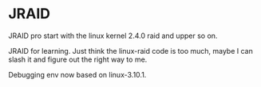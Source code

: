 # JRAID
JRAID pro start with the linux kernel 2.4.0 raid and upper so on.

JRAID for learning. Just think the linux-raid code is too much, maybe I can 
slash it and figure out the right way to me.

Debugging env now based on linux-3.10.1.
